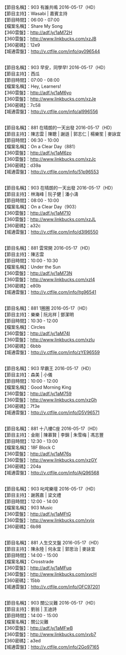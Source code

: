 <br>【節目名稱】：903 有誰共鳴 2016-05-17（HD） 
<br>【節目主持】：Wasabi | 嘉賓主持
<br>【節目時間】：06:00 - 07:00 
<br>【檔案名稱】：Share My Song
<br>【360雲盤】：http://adf.ly/1aM72H
<br>【360雲盤】：http://www.linkbucks.com/xzJB
<br>【360密碼】：12e9
<br>【城通雲盤】：http://v.ctfile.com/info/qy096544

<br>【節目名稱】：903 早安，同學早! 2016-05-17（HD）
<br>【節目主持】：西瓜
<br>【節目時間】：07:00 - 08:00
<br>【檔案名稱】：Hey, Learners!
<br>【360雲盤】：http://adf.ly/1aM6yo
<br>【360雲盤】：http://www.linkbucks.com/xzJe
<br>【360密碼】：7c58
<br>【城通雲盤】：http://v.ctfile.com/info/al996556

<br>【節目名稱】：881 在晴朗的一天出發 2016-05-17（HD）
<br>【節目主持】：陳志雲 | 陳聰 | 謝遜 | 郭志仁 | 楊樂笙 | 麥詠宜
<br>【節目時間】：06:30 - 10:00
<br>【檔案名稱】：On a Clear Day（881）
<br>【360雲盤】：http://adf.ly/1aM6zo
<br>【360雲盤】：http://www.linkbucks.com/xzJc
<br>【360密碼】：d39a
<br>【城通雲盤】：http://v.ctfile.com/info/51p96553

<br>【節目名稱】：903 在晴朗的一天出發 2016-05-17（HD）
<br>【節目主持】：林海峰 | 阮子健 | 潘小濤
<br>【節目時間】：08:00 - 10:00
<br>【檔案名稱】：On a Clear Day（903）
<br>【360雲盤】：http://adf.ly/1aM710
<br>【360雲盤】：http://www.linkbucks.com/xzJL
<br>【360密碼】：a32c
<br>【城通雲盤】：http://v.ctfile.com/info/d3l96550

<br>【節目名稱】：881 雲常開 2016-05-17（HD）
<br>【節目主持】：陳志雲
<br>【節目時間】：10:00 - 10:30
<br>【檔案名稱】：Under the Sun
<br>【360雲盤】：http://adf.ly/1aM73N
<br>【360雲盤】：http://www.linkbucks.com/xzI4
<br>【360密碼】：e80b
<br>【城通雲盤】：http://v.ctfile.com/info/ltg96541

<br>【節目名稱】：881 1圈圈 2016-05-17（HD）
<br>【節目主持】：樂樂 | 阮兆祥 | 鄧潔明
<br>【節目時間】：10:30 - 12:00
<br>【檔案名稱】：Circles
<br>【360雲盤】：http://adf.ly/1aM74I
<br>【360雲盤】：http://www.linkbucks.com/xzIu
<br>【360密碼】：6bbb
<br>【城通雲盤】：http://v.ctfile.com/info/zYE96559

<br>【節目名稱】：903 早霸王 2016-05-17（HD）
<br>【節目主持】：森美 | 小儀
<br>【節目時間】：10:00 - 12:00
<br>【檔案名稱】：Good Morning King
<br>【360雲盤】：http://adf.ly/1aM759
<br>【360雲盤】：http://www.linkbucks.com/xzGh
<br>【360密碼】：7f3e
<br>【城通雲盤】：http://v.ctfile.com/info/D5V96571

<br>【節目名稱】：881 十八樓C座 2016-05-17（HD）
<br>【節目主持】：金剛 | 陳慕賢 | 李錦 | 朱雪梅 | 馮志豐
<br>【節目時間】：12:30 - 13:00
<br>【檔案名稱】：18F Block C
<br>【360雲盤】：http://adf.ly/1aM76s
<br>【360雲盤】：http://www.linkbucks.com/xzGY
<br>【360密碼】：204a
<br>【城通雲盤】：http://v.ctfile.com/info/AjQ96568

<br>【節目名稱】：903 叱咤樂壇 2016-05-17（HD）
<br>【節目主持】：謝茜嘉 | 梁文禮
<br>【節目時間】：12:00 - 14:00
<br>【檔案名稱】：903 Music
<br>【360雲盤】：http://adf.ly/1aMFtG
<br>【360雲盤】：http://www.linkbucks.com/xvjx
<br>【360密碼】：6b98

<br>【節目名稱】：881 人生交叉盤 2016-05-17（HD）
<br>【節目主持】：陳永陸 | 何永宜 | 郭思治 | 麥詠宜
<br>【節目時間】：14:00 - 15:00
<br>【檔案名稱】：Crosstrade
<br>【360雲盤】：http://adf.ly/1aMFuq
<br>【360雲盤】：http://www.linkbucks.com/xvcH
<br>【360密碼】：15bb
<br>【城通雲盤】：http://v.ctfile.com/info/OFC97201

<br>【節目名稱】：903 關公災難 2016-05-17（HD）
<br>【節目主持】：劉翁 | 王迪詩
<br>【節目時間】：14:00 - 15:00
<br>【檔案名稱】：關公災難
<br>【360雲盤】：http://adf.ly/1aMFwB
<br>【360雲盤】：http://www.linkbucks.com/xvb7
<br>【360密碼】：a3ed
<br>【城通雲盤】：http://v.ctfile.com/info/2Go97165
